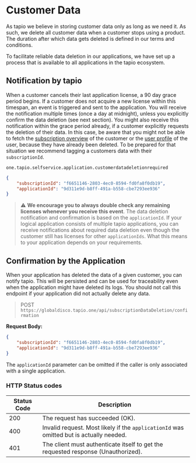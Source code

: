 # Customer Data

As tapio we believe in storing customer data only as long as we need it. As such, we delete all customer data when a customer stops using a product. The duration after which data gets deleted is defined in our terms and conditions.

To facilitate reliable data deletion in our applications, we have set up a process that is available to all applications in the tapio ecosystem.

## Notification by tapio

When a customer cancels their last application license, a 90 day grace period begins. If a customer does not acquire a new license within this timespan, an event is triggered and sent to the application. You will receive the notification multiple times (once a day at midnight), unless you explicitly confirm the data deletion (see next section).
You might also receive this notification within the grace period already, if a customer explicitly requests the deletion of their data.
In this case, be aware that you might not be able to fetch the [subscription overview](../api/gds/get-subscription-overview.api.mdx) of the customer or the [user profile](../api/gds/get-user-profile.api.mdx) of the user, because they have already been deleted.
To be prepared for that situation we recommend tagging a customers data with their `subscriptionId`.

`one.tapio.selfservice.application.customerdatadeletionrequired`

```json
{
    "subscriptionId": "f6651146-2803-4ec0-8594-fd0fa8f0db19",
    "applicationId": "9d311e9d-b8ff-491a-b558-cbe7293ee936"
}
```

> ⚠ **We encourage you to always double check any remaining licenses whenever you receive this event**. The data deletion notification and confirmation is based on the `applicationId`. If your logical application consists of multiple tapio applications, you can receive notifications about required data deletion even though the customer still has licenses for other `applicationIds`. What this means to your application depends on your requirements.

## Confirmation by the Application

When your application has deleted the data of a given customer, you can notify tapio. This will be persisted and can be used for traceability even when the application might have deleted its logs. You should not call this endpoint if your application did not actually delete any data.

> POST `https://globaldisco.tapio.one/api/subscriptionDataDeletion/confirmation`

**Request Body:**

```json
{
    "subscriptionId": "f6651146-2803-4ec0-8594-fd0fa8f0db19",
    "applicationId": "9d311e9d-b8ff-491a-b558-cbe7293ee936"
}
```

The `applicationId` parameter can be omitted if the caller is only associated with a single application.

### HTTP Status codes

| Status Code | Description                                                                             |
| ----------- | --------------------------------------------------------------------------------------- |
| 200         | The request has succeeded (OK).                                                         |
| 400         | Invalid request. Most likely if the `applicationId` was omitted but is actually needed. |
| 401         | The client must authenticate itself to get the requested response (Unauthorized).       |

